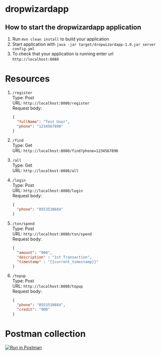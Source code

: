 # dropwizardapp

How to start the dropwizardapp application
---

1. Run `mvn clean install` to build your application
1. Start application with `java -jar target/dropwizardapp-1.0.jar server config.yml`
1. To check that your application is running enter url `http://localhost:8080`

# Resources
1. `/register`  
	Type: Post  
    URL: `http://localhost:8080/register`  
    Request body:  
    ```json
    {
      "fullName": "Test User",
      "phone": "1234567890"
    }
    ```
    
2. `/find`  
    Type: Get  
    URL: `http://localhost:8080/find?phone=1234567890`  
    

3. `/all`  
    Type: Get  
    URL: `http://localhost:8080/all`
    

4. `/login`  
    Type: Post  
    URL: `http://localhost:8080/login`  
    Request body: 
    ```json
    {
      "phone": "8553538684"
    }
    ```  
    
    
5. `/txn/spend`  
    Type: Post  
    URL: `http://localhost:8080/txn/spend`  
    Request body: 
    ```json
    {
      "amount": "900",
      "description" : "1st Transaction",
      "timestamp" : "{{current_timestamp}}"
    }
    ```  
    
    
6.  `/topup`  
    Type: Post  
    URL: `http://localhost:8080/topup`  
    Request body:   
    ```json
    {
      "phone": "8553538684",
      "credit": "900"
    }
    ```   
    
# Postman collection
[![Run in Postman](https://run.pstmn.io/button.svg)](https://app.getpostman.com/run-collection/5c89b3e06500c825d5a6)
